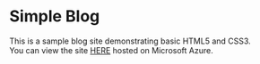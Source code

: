 # Simple Blog 

This is a sample blog site demonstrating basic HTML5 and CSS3.  
You can view the site [HERE](https://rflorescstorage.z5.web.core.windows.net/) hosted on Microsoft Azure.